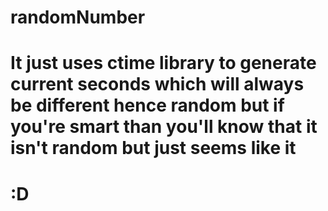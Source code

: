 # randomNumber
# It just uses ctime library to generate current seconds which will always be different hence random but if you're smart than you'll know that it isn't random but just seems like it 
# :D
